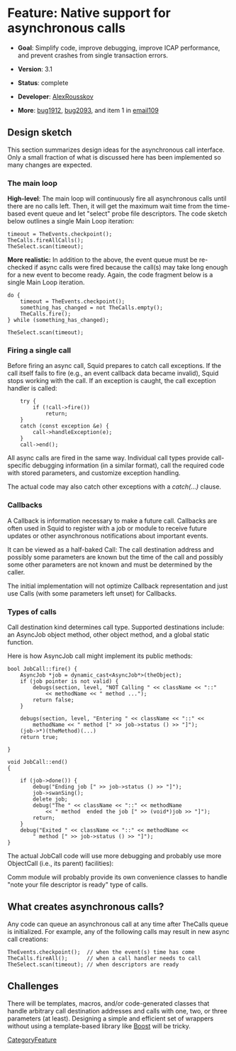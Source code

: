 # Feature: Native support for asynchronous calls

  - **Goal**: Simplify code, improve debugging, improve ICAP
    performance, and prevent crashes from single transaction errors.

  - **Version**: 3.1

  - **Status**: complete

  - **Developer**:
    [AlexRousskov](https://wiki.squid-cache.org/Features/NativeAsyncCalls/AlexRousskov#)

  - **More**:
    [bug1912](https://bugs.squid-cache.org/show_bug.cgi?id=1912#),
    [bug2093](https://bugs.squid-cache.org/show_bug.cgi?id=2093#), and
    item 1 in
    [email109](http://www.squid-cache.org/mail-archive/squid-dev/200707/0109.html)

## Design sketch

This section summarizes design ideas for the asynchronous call
interface. Only a small fraction of what is discussed here has been
implemented so many changes are expected.

### The main loop

**High-level**: The main loop will continuously fire all asynchronous
calls until there are no calls left. Then, it will get the maximum wait
time from the time-based event queue and let "select" probe file
descriptors. The code sketch below outlines a single Main Loop
iteration:

    timeout = TheEvents.checkpoint();
    TheCalls.fireAllCalls();
    TheSelect.scan(timeout);

**More realistic:** In addition to the above, the event queue must be
re-checked if async calls were fired because the call(s) may take long
enough for a new event to become ready. Again, the code fragment below
is a single Main Loop iteration.

    do {
        timeout = TheEvents.checkpoint();
        something_has_changed = not TheCalls.empty();
        TheCalls.fire();
    } while (something_has_changed);
    
    TheSelect.scan(timeout);

### Firing a single call

Before firing an async call, Squid prepares to catch call exceptions. If
the call itself fails to fire (e.g., an event callback data became
invalid), Squid stops working with the call. If an exception is caught,
the call exception handler is called:

``` 
    try {
        if (!call->fire())
            return;
    }
    catch (const exception &e) {
        call->handleException(e);
    }
    call->end();
```

All async calls are fired in the same way. Individual call types provide
call-specific debugging information (in a similar format), call the
required code with stored parameters, and customize exception handling.

The actual code may also catch other exceptions with a *catch(...)*
clause.

### Callbacks

A Callback is information necessary to make a future call. Callbacks are
often used in Squid to register with a job or module to receive future
updates or other asynchronous notifications about important events.

It can be viewed as a half-baked Call: The call destination address and
possibly some parameters are known but the time of the call and possibly
some other parameters are not known and must be determined by the
caller.

The initial implementation will not optimize Callback representation and
just use Calls (with some parameters left unset) for Callbacks.

### Types of calls

Call destination kind determines call type. Supported destinations
include: an AsyncJob object method, other object method, and a global
static function.

Here is how AsyncJob call might implement its public methods:

    bool JobCall::fire() {
        AsyncJob *job = dynamic_cast<AsyncJob*>(theObject);
        if (job pointer is not valid) {
            debugs(section, level, "NOT Calling " << className << "::"
                << methodName << " method ...");
            return false;
        }
    
        debugs(section, level, "Entering " << className << "::" <<
            methodName << " method [" >> job->status () >> "]");
        (job->*)(theMethod)(...)
        return true;
    
    }
    
    void JobCall::end()
    {
    
        if (job->done()) {
            debug("Ending job [" >> job->status () >> "]");
            job->swanSing();
            delete job;
            debug("The " << className << "::" << methodName
                << " method  ended the job [" >> (void*)job >> "]");
            return;
        }
        debug("Exited " << className << "::" << methodName <<
            " method [" >> job->status () >> "]");
    }

The actual JobCall code will use more debugging and probably use more
ObjectCall (i.e., its parent) facilities):

Comm module will probably provide its own convenience classes to handle
"note your file descriptor is ready" type of calls.

## What creates asynchronous calls?

Any code can queue an asynchronous call at any time after TheCalls queue
is initialized. For example, any of the following calls may result in
new async call creations:

    TheEvents.checkpoint();  // when the event(s) time has come
    TheCalls.fireAll();      // when a call handler needs to call
    TheSelect.scan(timeout); // when descriptors are ready

## Challenges

There will be templates, macros, and/or code-generated classes that
handle arbitrary call destination addresses and calls with one, two, or
three parameters (at least). Designing a simple and efficient set of
wrappers without using a template-based library like
[Boost](http://www.boost.org/) will be tricky.

[CategoryFeature](https://wiki.squid-cache.org/Features/NativeAsyncCalls/CategoryFeature#)
